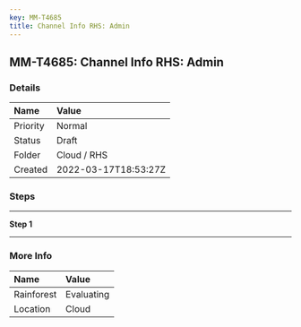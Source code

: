 ```yaml
---
key: MM-T4685
title: Channel Info RHS: Admin
---
```


## MM-T4685: Channel Info RHS: Admin

### Details

| Name     | Value                |
| :------- | :------------------- |
| Priority | Normal               |
| Status   | Draft                |
| Folder   | Cloud / RHS          |
| Created  | 2022-03-17T18:53:27Z |

### Steps

<hr/>

**Step 1**

> <article></article>

<hr/>

### More Info

| Name       | Value      |
| :--------- | :--------- |
| Rainforest | Evaluating |
| Location   | Cloud      |
